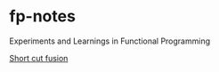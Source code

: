 # fp-notes
Experiments and Learnings in Functional Programming 

[Short cut fusion](https://rawgit.com/davidchase/fp-notes/master/short-cut-fusion.html)
